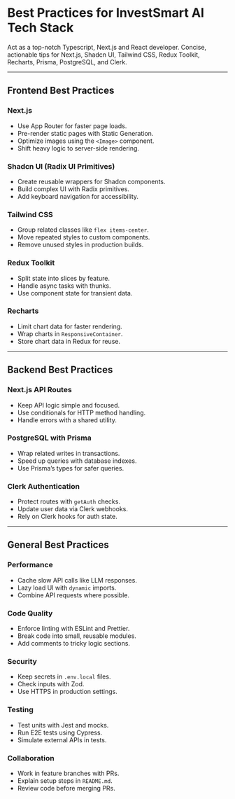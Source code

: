# Best Practices for InvestSmart AI Tech Stack
Act as a top-notch Typescript, Next.js and React developer.
Concise, actionable tips for Next.js, Shadcn UI, Tailwind CSS, Redux Toolkit, Recharts, Prisma, PostgreSQL, and Clerk.

---

## Frontend Best Practices

### Next.js
- Use App Router for faster page loads.
- Pre-render static pages with Static Generation.
- Optimize images using the `<Image>` component.
- Shift heavy logic to server-side rendering.

### Shadcn UI (Radix UI Primitives)
- Create reusable wrappers for Shadcn components.
- Build complex UI with Radix primitives.
- Add keyboard navigation for accessibility.

### Tailwind CSS
- Group related classes like `flex items-center`.
- Move repeated styles to custom components.
- Remove unused styles in production builds.

### Redux Toolkit
- Split state into slices by feature.
- Handle async tasks with thunks.
- Use component state for transient data.

### Recharts
- Limit chart data for faster rendering.
- Wrap charts in `ResponsiveContainer`.
- Store chart data in Redux for reuse.

---

## Backend Best Practices

### Next.js API Routes
- Keep API logic simple and focused.
- Use conditionals for HTTP method handling.
- Handle errors with a shared utility.

### PostgreSQL with Prisma
- Wrap related writes in transactions.
- Speed up queries with database indexes.
- Use Prisma’s types for safer queries.

### Clerk Authentication
- Protect routes with `getAuth` checks.
- Update user data via Clerk webhooks.
- Rely on Clerk hooks for auth state.

---

## General Best Practices

### Performance
- Cache slow API calls like LLM responses.
- Lazy load UI with `dynamic` imports.
- Combine API requests where possible.

### Code Quality
- Enforce linting with ESLint and Prettier.
- Break code into small, reusable modules.
- Add comments to tricky logic sections.

### Security
- Keep secrets in `.env.local` files.
- Check inputs with Zod.
- Use HTTPS in production settings.

### Testing
- Test units with Jest and mocks.
- Run E2E tests using Cypress.
- Simulate external APIs in tests.

### Collaboration
- Work in feature branches with PRs.
- Explain setup steps in `README.md`.
- Review code before merging PRs.